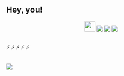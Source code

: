 ## Hey, you! 


 
 
<div align="center"> 
  <a href="https://steamcommunity.com/id/moonlher" target="_blank"><img src="https://logodownload.org/wp-content/uploads/2018/01/steam-logo.png" height=28 weight=100 target=_blank"></a>
   <a href="https://www.youtube.com/channel/UCv7b7jAR9vAVOknn2KNbDSg" target="_blank"><img src="https://img.shields.io/badge/YouTube-FF0000?style=for-the-badge&logo=youtube&logoColor=white" target="_blank"></a>
  <a href="https://www.instagram.com/moonlher/" target="_blank"><img src="https://img.shields.io/badge/-Instagram-%23E4405F?style=for-the-badge&logo=instagram&logoColor=white" target="_blank"></a>
 	<a href="https://www.twitch.tv/moonlher" target="_blank"><img src="https://img.shields.io/badge/Twitch-9146FF?style=for-the-badge&logo=twitch&logoColor=white" target="_blank"></a> 

 
</div>
  
 ##
 ##
 ##
 ##
 ##
 ##
 
⚡
⚡
⚡
⚡
⚡
 

    
 ##
 ##
 ##
 ##
 ##
 ##  
<IMG SRC="https://i.pinimg.com/originals/65/f3/42/65f342137b9a315311b97b1ee2df979c.gif" >






